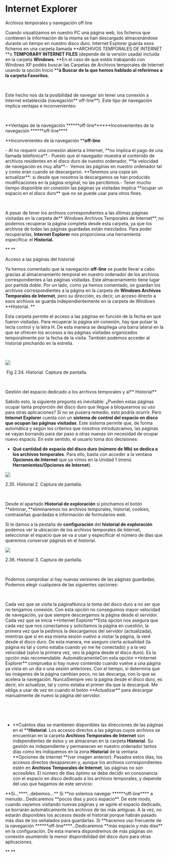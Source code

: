 
# Internet Explorer

Archivos temporales y navegación off line

Cuando visualizamos en nuestro PC una página web, los ficheros que contienen la información de la misma se han descargado almacenándose durante un tiempo en nuestro disco duro. Internet Explorer guarda esos ficheros en una carpeta llamada **ARCHIVOS TEMPORALES DE INTERNET **o **TEMPORARY INTERNET FILES** (depende de la versión usada) incluida en la carpeta **Windows**. **En el caso de que estéis trabajando con Windows XP podéis buscar las Carpetas de Archivos temporales de Internet usando la opción Inicio ****à Buscar de la que hemos hablado al referirnos a la carpeta Favoritos.**

 

Este hecho nos da la posibilidad de navegar sin tener una conexión a Internet establecida (navegación** off-line**). Este tipo de navegación implica ventajas e inconvenientes:

 
<td width="277">**Ventajas de la navegación ******off-line****</td><td width="277">**Inconvenientes de la navegación ******off-line****</td>

**Inconvenientes de la navegación ******off-line****
<td valign="top" width="277">- Al no requerir una conexión abierta a Internet, **no implica el pago de una llamada telefónica**.- Puesto que el navegador muestra el contenido de archivos residentes en el disco duro de nuestro ordenador, **la velocidad de navegación es muy alta**.</td><td valign="top" width="277">-  Vemos las páginas en nuestro ordenador tal y como eran cuando se descargaron. **Tenemos una copia sin actualizar**: si desde que nosotros la descargamos se han producido modificaciones en la página original, no las percibimos.- Tener mucho tiempo disponible sin conexión las páginas ya visitadas implica **ocupar un espacio en el disco duro** que no se puede usar para otros fines.</td>

 

A pesar de tener los archivos correspondientes a las últimas páginas visitadas en la carpeta de** Windows Archivos Temporales de Internet**, no podemos recuperar la página completa desde esta carpeta, ya que los archivos de todas las páginas guardadas están mezclados. Para poder recuperarlas, **Internet Explorer** nos proporciona una herramienta específica: el **Historial.**

** **

Acceso a las páginas del historial

Ya hemos comentado que la navegación **off-line** se puede llevar a cabo gracias al almacenamiento temporal en nuestro ordenador de los archivos correspondientes a las páginas visitadas. Este almacenamiento tiene lugar por partida doble. Por un lado, como ya hemos comentado, se guardan los archivos correspondientes a la página en la carpeta de **Windows Archivos Temporales de Internet**, pero su dirección, es decir, un acceso directo a esos archivos se guarda independientemente en la carpeta de Windows **Historial. **

Esta carpeta permite el acceso a las páginas en función de la fecha en que fueron visitadas. Para recuperar la página sin conexión, hay que pulsar la tecla control y la letra H. De esta manera se despliega una barra lateral en la que se ofrecen los accesos a las páginas visitadas organizados temporalmente por la fecha de la visita. También podemos acceder al historial pinchando en la estrella.

 


![](img/historial.1.jpg)

 Fig 2.34. Historial. Captura de pantalla.

 

Gestión del espacio dedicado a los archivos temporales y al** Historial**

Sabido esto, la siguiente pregunta es inevitable: ¿Pueden estas páginas ocupar tanta proporción del disco duro que llegue a bloquearnos su uso para otras aplicaciones? Si no se pusiera remedio, esto podría ocurrir. Pero **Internet Explorer** cuenta con un **sistema de control del espacio en disco que ocupan las páginas visitadas**. Este sistema permite que, de forma automática y según los criterios que nosotros introduzcamos, las páginas se vayan borrando para dar paso a otras nuevas sin necesidad de ocupar nuevo espacio. En este sentido, el usuario toma dos decisiones:

- **Qué cantidad de espacio del disco duro (número de Mb) se dedica a los archivos temporales**. Para ello, basta con acceder a la ventana **Opciones de Internet** que ya vimos en la Unidad 1 (menú **Herramientas/Opciones de Internet**).


![](img/opciones_de_internet_3.jpg)

 2.35. Historial 2. Captura de pantalla.

 

Desde el apartado **Historial de exploración** si pinchamos el botón **eliminar, **eliminaremos los archivos temporales, historial, cookies, contraseñas guardadas e información de formularios web.

Si le damos a la pestaña de **configuración** del **historial de exploración** podemos ver la ubicación de los archivos temporales de Internet, seleccionar el espacio que se va a usar y especificar el número de días que queremos conservar páginas en el historial. 


![](img/historial_2.jpg)

 2.36. Historial 3. Captura de pantalla.

 

Podemos comprobar si hay nuevas versiones de las páginas guardadas. Podemos elegir cualquiera de las siguientes opciones:

 
<td valign="top" width="175">Cada vez que se visita la página</td><td width="373">Nunca la toma del disco duro a no ser que no tengamos conexión. Con esta opción no conseguimos mayor velocidad de navegación, ya que siempre descargamos la página desde el servidor.</td>
<td valign="top" width="175">Cada vez que se inicia **Internet Explorer**</td><td width="373">Esta opción nos asegura que cada vez que nos conectamos y solicitamos la página en cuestión, la primera vez que la pedimos la descargamos del servidor (actualizada), mientras que si en esa misma sesión vuelvo a visitar la página, la veré desde el disco duro. De esta manera, me aseguro cierta actualidad (la página es tal y como estaba cuando yo me he conectado) y a la vez velocidad (salvo la primera vez, veo la página desde el disco duro). Es la opción más recomendable.</td>
<td valign="top" width="175">Automáticamente</td><td width="373">Con esta opción **Internet Explorer** comprueba si hay nuevo contenido cuando vuelve a una página ya vista en un día o una sesión anteriores. Con el tiempo, si determina que las imágenes de la página cambian poco, no las descarga, con lo que se acelera la navegación.</td>
<td valign="top" width="175">Nunca</td><td width="373">Siempre veo la página desde el disco duro, es decir, sin actualizar, tal y como estaba el primer día que la descargué. Me obliga a usar de vez en cuando el botón **Actualizar** para descargar manualmente de nuevo la página del servidor.</td>

 

 

- **Cuántos días se mantienen disponibles las direcciones de las páginas en el ******Historial****. Los accesos directos a las páginas cuyos archivos se encuentran en la carpeta **Archivos Temporales de Internet** son independientes de éstos y se almacenan en la carpeta **Historial**. Su gestión es independiente y permanecen en nuestro ordenador tantos días como les indiquemos en la zona **Historial** de la ventana **Opciones de Internet **(ver imagen anterior). Pasados estos días, los accesos directos desaparecen y, aunque los archivos correspondientes estén en **Archivos Temporales de Internet**, las páginas no son accesibles. El número de días óptimo se debe decidir en consonancia con el espacio en disco dedicado a los archivos temporales, y depende del uso que hagamos de este servicio:
<td width="219">**Si...**</td><td width="303">**...debemos...**</td>
<td valign="top" width="219">Si **no solemos navegar ******off-line**** a menudo...</td><td width="303">Dedicaremos **pocos días y poco espacio**. De este modo, cuando vayamos visitando nuevas páginas y se agote el espacio dedicado, se borrarán automáticamente los archivos de las más antiguas. A la vez, no estarán disponibles los accesos desde el historial porque habrán pasado más días de los señalados para guardarlas.</td>
<td valign="top" width="219">Si **hacemos uso frecuente de la navegación ******off-line****...</td><td width="303">Dedicaremos **más espacio y más días** en la configuración. De esta manera dispondremos de más páginas sin conexión asumiendo la menor disponibilidad del disco duro para otras aplicaciones.</td>

** **

